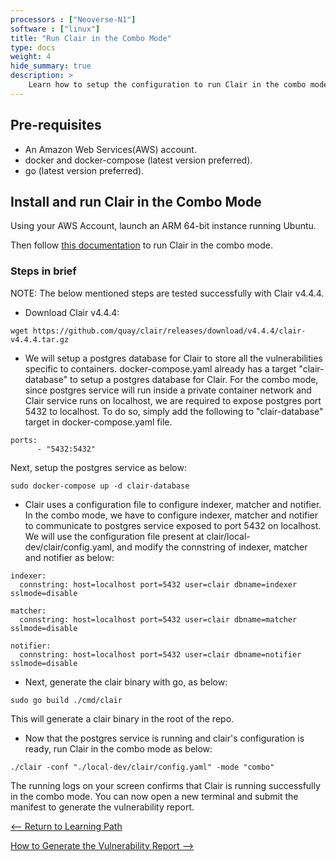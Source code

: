 ```yaml
---
processors : ["Neoverse-N1"]
software : ["linux"]
title: "Run Clair in the Combo Mode"
type: docs
weight: 4
hide_summary: true
description: >
    Learn how to setup the configuration to run Clair in the combo mode.
---
```


## Pre-requisites

* An Amazon Web Services(AWS) account.
* docker and docker-compose (latest version preferred).
* go (latest version preferred).

## Install and run Clair in the Combo Mode

Using your AWS Account, launch an ARM 64-bit instance running Ubuntu.

Then follow [this documentation](https://quay.github.io/clair/howto/getting_started.html#starting-clair-in-combo-mode) to run Clair in the combo mode.

### Steps in brief

NOTE: The below mentioned steps are tested successfully with Clair v4.4.4.

* Download Clair v4.4.4:

```console
wget https://github.com/quay/clair/releases/download/v4.4.4/clair-v4.4.4.tar.gz
```

* We will setup a postgres database for Clair to store all the vulnerabilities specific to containers. docker-compose.yaml already has a target "clair-database" to setup a postgres database for Clair. For the combo mode, since postgres service will run inside a private container network and Clair service runs on localhost, we are required to expose postgres port 5432 to localhost. To do so, simply add the following to "clair-database" target in docker-compose.yaml file.

```console
ports:
      - "5432:5432"
```

Next, setup the postgres service as below:

```console
sudo docker-compose up -d clair-database
```

* Clair uses a configuration file to configure indexer, matcher and notifier. In the combo mode, we have to configure indexer, matcher and notifier to communicate to postgres service exposed to port 5432 on localhost. We will use the configuration file present at clair/local-dev/clair/config.yaml, and modify the connstring of indexer, matcher and notifier as below:

```console
indexer:
  connstring: host=localhost port=5432 user=clair dbname=indexer sslmode=disable

matcher:
  connstring: host=localhost port=5432 user=clair dbname=matcher sslmode=disable

notifier:
  connstring: host=localhost port=5432 user=clair dbname=notifier sslmode=disable
```

* Next, generate the clair binary with go, as below:

```console
sudo go build ./cmd/clair
```

This will generate a clair binary in the root of the repo.

* Now that the postgres service is running and clair's configuration is ready, run Clair in the combo mode as below:

```console
./clair -conf "./local-dev/clair/config.yaml" -mode "combo"
```

The running logs on your screen confirms that Clair is running successfully in the combo mode. You can now open a new terminal and submit the manifest to generate the vulnerability report.

[<-- Return to Learning Path](/content/en/cloud/clair/#sections)

[How to Generate the Vulnerability Report -->](/content/en/cloud/clair/vulnerability_report.md)

